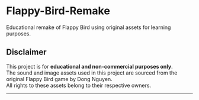 # Flappy-Bird-Remake
Educational remake of Flappy Bird using original assets for learning purposes.

## Disclaimer

This project is for **educational and non-commercial purposes only**.  
The sound and image assets used in this project are sourced from the original Flappy Bird game by Dong Nguyen.  
All rights to these assets belong to their respective owners.

---
